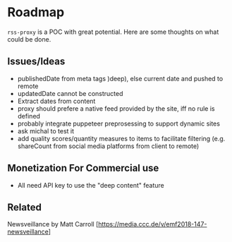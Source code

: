 # Roadmap
`rss-proxy` is a POC with great potential. Here are some thoughts on what could be done.

## Issues/Ideas
- publishedDate from meta tags )deep), else current date and pushed to remote
- updatedDate cannot be constructed
- Extract dates from content
- proxy should prefere a native feed provided by the site, iff no rule is defined
- probably integrate puppeteer preprosessing to support dynamic sites
- ask michal to test it
- add quality scores/quantity measures to items to facilitate filtering (e.g. shareCount from social media platforms from client to remote)

## Monetization For Commercial use
- All need API key to use the "deep content" feature

## Related
Newsveillance by Matt Carroll [https://media.ccc.de/v/emf2018-147-newsveillance]



